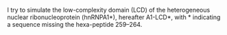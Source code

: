 I try to simulate the low-complexity domain (LCD) of the heterogeneous nuclear ribonucleoprotein (hnRNPA1*),
hereafter A1-LCD*, with * indicating a sequence missing the hexa-peptide 259–264.

